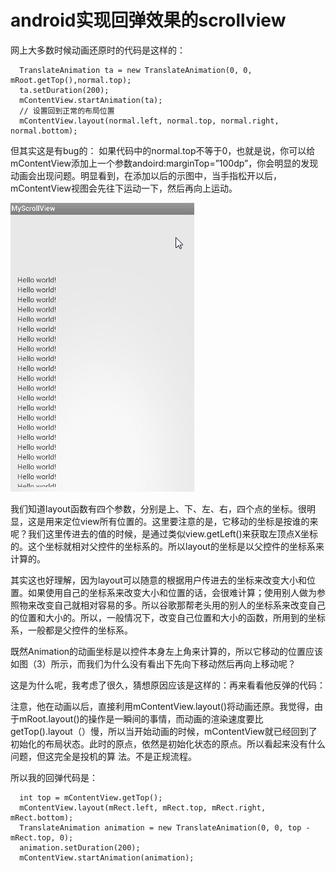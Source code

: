 # android实现回弹效果的scrollview


   网上大多数时候动画还原时的代码是这样的：
  
      TranslateAnimation ta = new TranslateAnimation(0, 0, mRoot.getTop(),normal.top);    
      ta.setDuration(200);    
      mContentView.startAnimation(ta);    
      // 设置回到正常的布局位置    
      mContentView.layout(normal.left, normal.top, normal.right, normal.bottom);   
    
   但其实这是有bug的：
   如果代码中的normal.top不等于0，也就是说，你可以给mContentView添加上一个参数andoird:marginTop=”100dp”，你会明显的发现动画会出现问题。明显看到，在添加以后的示图中，当手指松开以后，mContentView视图会先往下运动一下，然后再向上运动。
  
![](https://github.com/li847250110/ReboundScrollview/blob/master/app/src/main/res/raw/a20150702160459177)

   我们知道layout函数有四个参数，分别是上、下、左、右，四个点的坐标。很明显，这是用来定位view所有位置的。这里要注意的是，它移动的坐标是按谁的来呢？我们这里传进去的值的时候，是通过类似view.getLeft()来获取左顶点X坐标的。这个坐标就相对父控件的坐标系的。所以layout的坐标是以父控件的坐标系来计算的。
  
   其实这也好理解，因为layout可以随意的根据用户传进去的坐标来改变大小和位置。如果使用自己的坐标系来改变大小和位置的话，会很难计算；使用别人做为参照物来改变自己就相对容易的多。所以谷歌那帮老头用的别人的坐标系来改变自己的位置和大小的。所以，一般情况下，改变自己位置和大小的函数，所用到的坐标系，一般都是父控件的坐标系。
  
   既然Animation的动画坐标是以控件本身左上角来计算的，所以它移动的位置应该如图（3）所示，而我们为什么没有看出下先向下移动然后再向上移动呢？
  
   这是为什么呢，我考虑了很久，猜想原因应该是这样的：再来看看他反弹的代码： 
  
   注意，他在动画以后，直接利用mContentView.layout()将动画还原。我觉得，由于mRoot.layout()的操作是一瞬间的事情，而动画的渲染速度要比  getTop().layout（）慢，所以当开始动画的时候，mContentView就已经回到了初始化的布局状态。此时的原点，依然是初始化状态的原点。所以看起来没有什么问题，但这完全是投机的算 法。不是正规流程。
  
   所以我的回弹代码是：
  
      int top = mContentView.getTop();
      mContentView.layout(mRect.left, mRect.top, mRect.right, mRect.bottom);
      TranslateAnimation animation = new TranslateAnimation(0, 0, top - mRect.top, 0);
      animation.setDuration(200);
      mContentView.startAnimation(animation);
